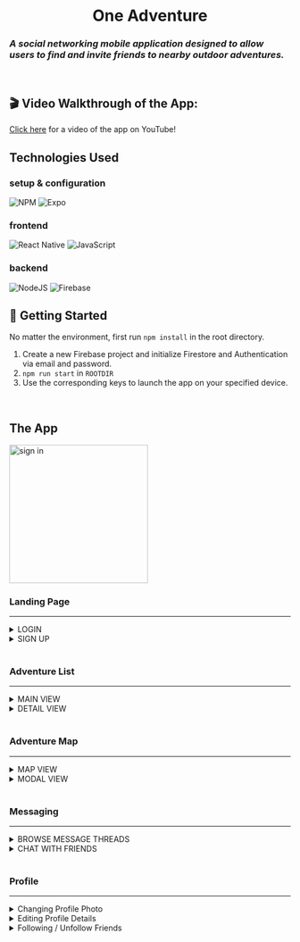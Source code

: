 <h1 align="center">
  <br>
    One Adventure
    <h3 align="left">
        <i>A social networking mobile application designed to allow users to find and invite friends to nearby outdoor adventures.</i>
      <br>
    </h3>
    <br>
</h1>

## 🎬 Video Walkthrough of the App: 
[Click here](https://youtu.be/xXJcnzJeXUs) for a video of the app on YouTube!

## Technologies Used

### setup & configuration
![NPM](https://img.shields.io/badge/NPM-%23CB3837.svg?style=for-the-badge&logo=npm&logoColor=white)
![Expo](https://img.shields.io/badge/Expo-%2320232a.svg?&style=for-the-badge&logo=expo&logoColor=blue)

### frontend
![React Native](https://img.shields.io/badge/react_native-%2320232a.svg?style=for-the-badge&logo=react&logoColor=%2361DAFB)
![JavaScript](https://img.shields.io/badge/javascript-%23323330.svg?style=for-the-badge&logo=javascript&logoColor=%23F7DF1E)

### backend
![NodeJS](https://img.shields.io/badge/node.js-6DA55F?style=for-the-badge&logo=node.js&logoColor=white)
![Firebase](https://img.shields.io/badge/Firebase-039BE5?style=for-the-badge&logo=Firebase&logoColor=white)

## 🚀 Getting Started

No matter the environment, first run `npm install` in the root directory.

1. Create a new Firebase project and initialize Firestore and Authentication via email and password.
2. `npm run start` in `ROOTDIR`
4. Use the corresponding keys to launch the app on your specified device.
<br>

## The App
<img width="247.5" alt="sign in" src="https://github.com/One-Piece-Blue-Ocean/OneAdventure/assets/90667844/5e9dc0d4-6d5e-4810-b43a-4faaf5a44d6a">

<br>

### Landing Page
<hr>
<details>
<summary>LOGIN</summary>
<br>
<ul>
  <li>Authenticates users who have already created an account</li>
  <li>Redirects to "Home" page on successful login</li>
  <li>Nav Bar (bottom) is rendered upon succesful login</li>
</ul>
<img width="247.5" alt="sign in" src="https://github.com/One-Piece-Blue-Ocean/OneAdventure/assets/90667844/5e9dc0d4-6d5e-4810-b43a-4faaf5a44d6a">
</details>
<details>
  <summary>SIGN UP</summary>
  <br>
  <ul>
    <li>Allows for creation of new account</li>
    <li>"Create Account" button directs new user to set up profile</li>
      <ul>
        <li>User Enters Basic Information</li>
        <li>Upon successful account creation, new user is redirected to "Home" page</li>
        <li>Nav Bar (bottom) is rendered</li>
      </ul>
  </ul>
  <img width="247.5" alt="sign up" src="https://github.com/One-Piece-Blue-Ocean/OneAdventure/assets/90667844/48eea807-5664-4f79-b440-255a894023c7"
>
</details>
<br>

### Adventure List 
<hr>
<details>
  <summary>MAIN VIEW</summary>
  <br>
  <ul>
    <li>Scroll to view adventures in your area</li>
    <li>Tap an event card for more information</li>
    <li>Tap the star on an event card to save the event to your list of interested events</li>
  </ul>
  <div style="display: flex; flex-direction: row; align-items: space-evenly;">
    <img width="261" alt="image" src="https://github.com/One-Piece-Blue-Ocean/OneAdventure/assets/90667844/de63d195-3a6f-448e-8b1d-8482d7ad6ec0">
  </div>
</details>
<details>
  <summary>DETAIL VIEW</summary>
  <br>
  <ul>
    <li>Access by tapping the event card</li>
    <li>Shows additional information about the event and if any friends are attending</li>
    <li>Friends conditionally render if they have marked themselves attending that specific event</li>
  </ul>
  <img width="262" alt="image" src="https://github.com/One-Piece-Blue-Ocean/OneAdventure/assets/90667844/7024be8b-a4ee-4c7c-929b-fafd36e84861">
  <img width="263" alt="image" src="https://github.com/One-Piece-Blue-Ocean/OneAdventure/assets/90667844/30cafdc4-4ab8-426a-9002-7e72c5e16c47">
</details>
<br>

### Adventure Map 
<hr>
<details>
  <summary>MAP VIEW</summary>
  <br>

  <ul>
    <li>Scroll to view adventures in your area</li>
    <li>Click an event marker for more information</li>
    <li>Search for another location in the search bar</li>
    <li>Clicking search this area searches current area for events</li>
  </ul>
  <div style="display: flex; flex-direction: row; align-items: space-evenly;">
    <img width="261" alt="Screenshot 2023-06-20 at 12 23 42 PM" src="https://github.com/One-Piece-Blue-Ocean/OneAdventure/assets/55962431/2f2e7210-c8be-4f78-81b8-fed8bc77d9c5">
    <img width="261" alt="Screenshot 2023-06-20 at 12 23 42 PM" src="https://github.com/One-Piece-Blue-Ocean/OneAdventure/assets/55962431/ca5b55ce-cc41-49b6-9609-75077c1184cb">
  </div>
</details>
<details>
  <summary>MODAL VIEW</summary>
  <br>
  <ul>
    <li>Shows additional information about the event</li>
    <li>Tap the star on an event card to save the event to your list of interested events</li>
  </ul>
  <img width="264" alt="Screenshot 2023-06-20 at 12 24 22 PM" src="https://github.com/One-Piece-Blue-Ocean/OneAdventure/assets/55962431/b11bc945-0782-4e99-92e6-01769e44d5b3">  
</details>
<br>

### Messaging
<hr>
<details>
  <summary>BROWSE MESSAGE THREADS</summary>
  <br>
  <ul>
    <li>Shows a list of current and past conversations</li>
  </ul>
  <img width="264" alt="Messaging Home" src="https://github.com/One-Piece-Blue-Ocean/OneAdventure/assets/90667844/da6dc222-14fc-4a8a-bb52-864f79bcb95c">
</details>
<details>
  <summary>CHAT WITH FRIENDS</summary>
  <br>
  <ul>
    <li>Real time chat with a friend of group of friends</li>
    <li>Send media easily via chat</li>
    <li>Tap on a message to add a reaction or choose from a list of actions</li>
  </ul>
  <img width="264" alt="Messaging Thread" src="https://github.com/One-Piece-Blue-Ocean/OneAdventure/assets/90667844/8a8394e8-ee85-489f-ae0a-dfa84c47324d">
  <img width="264" alt="Add a reaction to a message" src="https://github.com/One-Piece-Blue-Ocean/OneAdventure/assets/90667844/4a99f4d1-0e32-4884-8aa0-a2ace0f2878e">
</details>
<br>

### Profile
<hr>
<details>
  <summary>Changing Profile Photo</summary>
  <br>
  <ul>
    <li>Tapping the edit button just below the profile photo opens a modal</li>
    <li>The Choose Photo button lets user browse their phone for a photo</li>
    <li>Tap upload once a photo has been chosen</li>
  </ul>
  <video src='https://github.com/One-Piece-Blue-Ocean/OneAdventure/assets/19845668/62e20d90-6641-45a6-9eea-a8b0917d8211' width=180/>
</details>
<details>
  <summary>Editing Profile Details</summary>
  <br>
  <ul>
    <li>Tapping the edit button to the right of a detail opens a modal</li>
    <li>When satitisfied with input tap the Submit button</li>
  </ul>
  <video src='https://github.com/One-Piece-Blue-Ocean/OneAdventure/assets/19845668/716fdc83-65db-4674-b85d-6c92eb3a313c' width=180/>
</details>
<details>
  <summary>Following / Unfollow Friends</summary>
  <br>
  <ul>
    <li>To find friends to follow, tap the search button on the Friends List</li>
    <li>Tap a friend to follow them</li>
  </ul>
  <video src='https://github.com/One-Piece-Blue-Ocean/OneAdventure/assets/19845668/2eea0d31-8e70-4772-8bdc-d64f91b4b1ed' width=180/>
  </video>details>
<details>
  <summary>Unfollowing Friends</summary>
  <br>
  <ul>
    <li>To unfollow a friend, tapping the X button opens a modal</li>
    <li>Tap Confirm to unfollow</li>
  </ul>
  <video src='https://github.com/One-Piece-Blue-Ocean/OneAdventure/assets/19845668/a4391361-b124-4d3c-9127-7eb1159a7109' width=180/>
</details>
<br>

## The Team
[Sasha Gordin](https://github.com/SashaGordin) (Project Manager) <br>
[Tyler O'Neill](https://github.com/jtoneill) <br>
[Noah Beito](https://github.com/noahbeito) <br>
[Jacqueline Kelly](https://github.com/Jacqueline-Kelly) <br>
[Thang Nguyen](https://github.com/thang14nguyen) <br>
Keith! <br>

## Conclusion
Find your next adventure!
